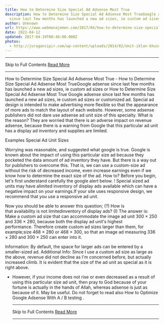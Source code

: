 ```yaml
---
title: How to Determine Size Special Ad Adsense Most True
description: How to Determine Size Special Ad Adsense Most TrueGoogle adsense
  since last few months has launched a new ad sizes, ie custom ad sizes or
author: Unknown
url: https://www.webmanajemen.com/2017/04/how-to-determine-size-special-ad.html
date: 2022-04-12
updated: 2017-04-19T00:49:00.000Z
photos:
  - http://juragancipir.com/wp-content/uploads/2014/02/Unit-iklan-khusus.png
---
```


<hr/> Skip to Full Contents <a href="https://www.webmanajemen.com/2017/04/how-to-determine-size-special-ad.html" rel="follow" class="button" id="read-more">Read More</a> <hr/> How to Determine Size Special Ad Adsense Most True - How to Determine Size Special Ad Adsense Most TrueGoogle adsense since last few months has launched a new ad sizes, ie custom ad sizes or How to Determine Size Special Ad Adsense Most True
Google adsense since last few months has launched a new ad sizes, ie custom ad sizes or customized ad. Special ad design is intended to make advertising more flexible so that the appearance of more ads to match the layout of each website.
However, some adsense publishers did not dare use adsense ad unit size of this specialty. What is the reason? They are worried that there is an adverse impact on revenue adsense, because there is a warning from Google that this particular ad unit has a display ad inventory and supplies are limited.

Examples Special Ad Unit Sizes




Worrying was reasonable, and suggested what google is true. Google is known about the impact of using this particular size ad because they pocketed the data amount of ad inventory they have. But there is a way out for publishers to overcome this. That is, we can use a custom-size ad without the risk of decreased income, even increase earnings even if we know how to determine the exact size of the ad.
How to?
Before you begin, let's first understand carefully the google alert below.
! Special sized ad units may have alimited inventory of display ads available which can have a negative impact on your earnings.If your site uses responsive design, we recommend that you use a responsive ad unit.

Now you should be able to answer this question;
(?) How is that availability is not limitedinventory of display ads?
(I) The answer is: Make a custom ad size that can accommodate the image ad unit 300 × 250 and 336 × 280, because both the display ad unit's highest performance. Therefore create custom ad sizes larger than them, for example;size 468 × 280 or 468 × 300, so that an image ad measuring 336 × 280 and 300 × 250 can enter into it.

Information:
By default, the space for larger ads can be entered by a smaller-sized ad.
Additional Info:
Since I use a custom ad size as large as the above, revenue did not decline as I'm concerned before, but actually increased climb. It is evident that the size of the ad unit as special as it is right above.
* However, if your income does not rise or even decreased as a result of using this particular size ad unit, then pray to God because of your fortune is actually in the hands of Allah, whereas adsense is just as because of it.
May be useful. Do not forget to read also How to Optimize Google Adsense With A / B testing . <hr/> Skip to Full Contents <a href="https://www.webmanajemen.com/2017/04/how-to-determine-size-special-ad.html" rel="follow" class="button" id="read-more">Read More</a> <hr/>